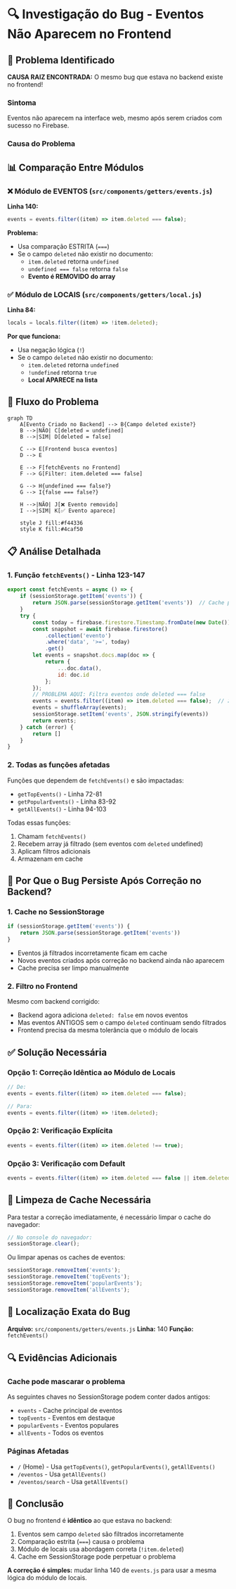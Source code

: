 # 🔍 Investigação do Bug - Eventos Não Aparecem no Frontend

## 🐛 Problema Identificado

**CAUSA RAIZ ENCONTRADA:** O mesmo bug que estava no backend existe no frontend!

### Sintoma
Eventos não aparecem na interface web, mesmo após serem criados com sucesso no Firebase.

### Causa do Problema

## 📊 Comparação Entre Módulos

### ❌ Módulo de EVENTOS (`src/components/getters/events.js`)

**Linha 140:**
```javascript
events = events.filter((item) => item.deleted === false);
```

**Problema:** 
- Usa comparação ESTRITA (`===`)
- Se o campo `deleted` não existir no documento:
  - `item.deleted` retorna `undefined`
  - `undefined === false` retorna `false`
  - **Evento é REMOVIDO do array**

### ✅ Módulo de LOCAIS (`src/components/getters/local.js`)

**Linha 84:**
```javascript
locals = locals.filter((item) => !item.deleted);
```

**Por que funciona:**
- Usa negação lógica (`!`)
- Se o campo `deleted` não existir no documento:
  - `item.deleted` retorna `undefined`
  - `!undefined` retorna `true`
  - **Local APARECE na lista**

## 🔄 Fluxo do Problema

```mermaid
graph TD
    A[Evento Criado no Backend] --> B{Campo deleted existe?}
    B -->|NÃO| C[deleted = undefined]
    B -->|SIM| D[deleted = false]
    
    C --> E[Frontend busca eventos]
    D --> E
    
    E --> F[fetchEvents no Frontend]
    F --> G[Filter: item.deleted === false]
    
    G --> H{undefined === false?}
    G --> I{false === false?}
    
    H -->|NÃO| J[❌ Evento removido]
    I -->|SIM| K[✅ Evento aparece]
    
    style J fill:#f44336
    style K fill:#4caf50
```

## 📋 Análise Detalhada

### 1. Função `fetchEvents()` - Linha 123-147

```javascript
export const fetchEvents = async () => {
    if (sessionStorage.getItem('events')) {
        return JSON.parse(sessionStorage.getItem('events'))  // Cache pode perpetuar o problema!
    }
    try {
        const today = firebase.firestore.Timestamp.fromDate(new Date());
        const snapshot = await firebase.firestore()
            .collection('evento')
            .where('data', '>=', today)
            .get()
        let events = snapshot.docs.map(doc => {
            return {
                ...doc.data(),
                id: doc.id
            };
        });
        // PROBLEMA AQUI: Filtra eventos onde deleted === false
        events = events.filter((item) => item.deleted === false);  // ❌ LINHA 140
        events = shuffleArray(events);
        sessionStorage.setItem('events', JSON.stringify(events))
        return events;
    } catch (error) {
        return []
    }
}
```

### 2. Todas as funções afetadas

Funções que dependem de `fetchEvents()` e são impactadas:
- `getTopEvents()` - Linha 72-81
- `getPopularEvents()` - Linha 83-92
- `getAllEvents()` - Linha 94-103

Todas essas funções:
1. Chamam `fetchEvents()`
2. Recebem array já filtrado (sem eventos com `deleted` undefined)
3. Aplicam filtros adicionais
4. Armazenam em cache

## 🎯 Por Que o Bug Persiste Após Correção no Backend?

### 1. **Cache no SessionStorage**
```javascript
if (sessionStorage.getItem('events')) {
    return JSON.parse(sessionStorage.getItem('events'))
}
```
- Eventos já filtrados incorretamente ficam em cache
- Novos eventos criados após correção no backend ainda não aparecem
- Cache precisa ser limpo manualmente

### 2. **Filtro no Frontend**
Mesmo com backend corrigido:
- Backend agora adiciona `deleted: false` em novos eventos
- Mas eventos ANTIGOS sem o campo `deleted` continuam sendo filtrados
- Frontend precisa da mesma tolerância que o módulo de locais

## ✅ Solução Necessária

### Opção 1: Correção Idêntica ao Módulo de Locais
```javascript
// De:
events = events.filter((item) => item.deleted === false);

// Para:
events = events.filter((item) => !item.deleted);
```

### Opção 2: Verificação Explícita
```javascript
events = events.filter((item) => item.deleted !== true);
```

### Opção 3: Verificação com Default
```javascript
events = events.filter((item) => item.deleted === false || item.deleted === undefined);
```

## 🧹 Limpeza de Cache Necessária

Para testar a correção imediatamente, é necessário limpar o cache do navegador:

```javascript
// No console do navegador:
sessionStorage.clear();
```

Ou limpar apenas os caches de eventos:
```javascript
sessionStorage.removeItem('events');
sessionStorage.removeItem('topEvents');
sessionStorage.removeItem('popularEvents');
sessionStorage.removeItem('allEvents');
```

## 📍 Localização Exata do Bug

**Arquivo:** `src/components/getters/events.js`
**Linha:** 140
**Função:** `fetchEvents()`

## 🔍 Evidências Adicionais

### Cache pode mascarar o problema
As seguintes chaves no SessionStorage podem conter dados antigos:
- `events` - Cache principal de eventos
- `topEvents` - Eventos em destaque
- `popularEvents` - Eventos populares
- `allEvents` - Todos os eventos

### Páginas Afetadas
- `/` (Home) - Usa `getTopEvents()`, `getPopularEvents()`, `getAllEvents()`
- `/eventos` - Usa `getAllEvents()`
- `/eventos/search` - Usa `getAllEvents()`

## 📝 Conclusão

O bug no frontend é **idêntico** ao que estava no backend:
1. Eventos sem campo `deleted` são filtrados incorretamente
2. Comparação estrita (`===`) causa o problema
3. Módulo de locais usa abordagem correta (`!item.deleted`)
4. Cache em SessionStorage pode perpetuar o problema

**A correção é simples:** mudar linha 140 de `events.js` para usar a mesma lógica do módulo de locais.

